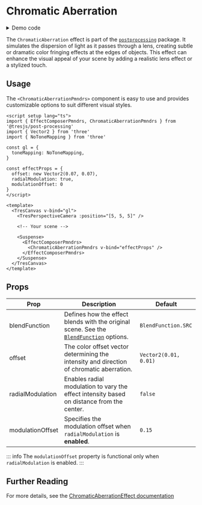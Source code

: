 # Chromatic Aberration

<DocsDemoGUI>
  <ChromaticAberrationDemo />
</DocsDemoGUI>

<details>
  <summary>Demo code</summary>

  <<< @/.vitepress/theme/components/pmdrs/ChromaticAberrationDemo.vue{0}
</details>

The `ChromaticAberration` effect is part of the [`postprocessing`](https://pmndrs.github.io/postprocessing/public/docs/class/src/effects/ChromaticAberrationEffect.js~ChromaticAberrationEffect.html) package. It simulates the dispersion of light as it passes through a lens, creating subtle or dramatic color fringing effects at the edges of objects. This effect can enhance the visual appeal of your scene by adding a realistic lens effect or a stylized touch.

## Usage

The `<ChromaticAberrationPmndrs>` component is easy to use and provides customizable options to suit different visual styles.

```vue{2,10-14,23-27}
<script setup lang="ts">
import { EffectComposerPmndrs, ChromaticAberrationPmndrs } from '@tresjs/post-processing'
import { Vector2 } from 'three'
import { NoToneMapping } from 'three'

const gl = {
  toneMapping: NoToneMapping,
}

const effectProps = {
  offset: new Vector2(0.07, 0.07),
  radialModulation: true,
  modulationOffset: 0
}
</script>

<template>
  <TresCanvas v-bind="gl">
    <TresPerspectiveCamera :position="[5, 5, 5]" />

    <!-- Your scene -->

    <Suspense>
      <EffectComposerPmndrs>
        <ChromaticAberrationPmndrs v-bind="effectProps" />
      </EffectComposerPmndrs>
    </Suspense>
  </TresCanvas>
</template>
```

## Props

| Prop              | Description                                                                                                   | Default                   |
| ----------------- | ------------------------------------------------------------------------------------------------------------- | ------------------------- |
| blendFunction     | Defines how the effect blends with the original scene. See the [`BlendFunction`](https://pmndrs.github.io/postprocessing/public/docs/variable/index.html#static-variable-BlendFunction) options.                                                               | `BlendFunction.SRC`       |
| offset            | The color offset vector determining the intensity and direction of chromatic aberration.                     | `Vector2(0.01, 0.01)`     |
| radialModulation  | Enables radial modulation to vary the effect intensity based on distance from the center.                    | `false`                   |
| modulationOffset  | Specifies the modulation offset when `radialModulation` is **enabled**.                                          | `0.15`                    |

::: info
The `modulationOffset` property is functional only when `radialModulation` is enabled.
:::

## Further Reading
For more details, see the [ChromaticAberrationEffect documentation](https://pmndrs.github.io/postprocessing/public/docs/class/src/effects/ChromaticAberrationEffect.js~ChromaticAberrationEffect.html)
